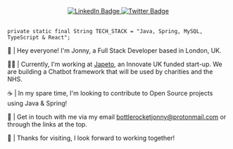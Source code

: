 <div id="badges" align="center">
  <a href="https://www.linkedin.com/in/jonny-coddington/">
    <img src="https://img.shields.io/badge/LinkedIn-blue?style=for-the-badge&logo=linkedin&logoColor=white" alt="LinkedIn Badge"/>
  </a>
  <a href="https://twitter.com/jonny__dev">
    <img src="https://img.shields.io/badge/Twitter-blue?style=for-the-badge&logo=twitter&logoColor=white" alt="Twitter Badge"/>
  </a><br>
</div>
<br>

```
private static final String TECH_STACK = "Java, Spring, MySQL, TypeScript & React";
```

👋 | Hey everyone! I'm Jonny, a Full Stack Developer based in London, UK.

🧑‍💻 | Currently, I'm working at <a href="https://www.japeto.ai/">Japeto</a>, an Innovate UK funded start-up. We are building a Chatbot framework that will be used by charities and the NHS.

☕ | In my spare time, I'm looking to contribute to Open Source projects using Java & Spring! 

🚀 | Get in touch with me via my email bottlerocketjonny@protonmail.com or through the links at the top.

🌟 | Thanks for visiting, I look forward to working together!
